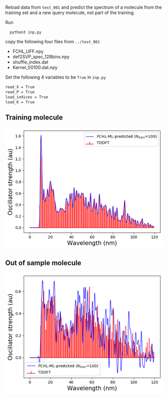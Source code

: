 Reload data from `test_001` and predict the spectrum of a molecule from the training set and a new query molecule, not part of the training.

Run

```
  python3 inp.py
```

copy the following four files from `../test_001`

* FCHL_UFF.npy
* def2SVP_spec_128bins.npy
* shuffle_index.dat
* Kernel_00100.dat.npy

Set the following 4 variables to be `True` in `inp.py`

```
read_X = True
read_P = True
load_indices = True
load_K = True
```

## Training molecule

![image](trainingmolecule_spectrum_ML_TDDFT.png)

## Out of sample molecule

![image](newmolecule_spectrum_ML_TDDFT.png)

